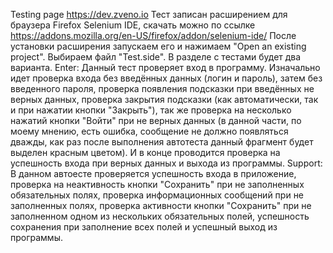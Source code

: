 Testing page https://dev.zveno.io
Тест записан расширением для браузера Firefox Selenium IDE, скачать можно по ссылке https://addons.mozilla.org/en-US/firefox/addon/selenium-ide/ 
После установки расширения запускаем его и нажимаем "Open an existing project".
Выбираем файл "Test.side".
В разделе с тестами будет два варианта.
Enter: Данный тест проверяет вход в программу. Изначально идет проверка входа без введённых данных (логин и пароль), затем без введенного пароля, проверка появления подсказки при введённых не верных данных, проверка закрытия подсказки (как автоматически, так и при нажатии кнопки "Закрыть"), так же проверка на несколько нажатий кнопки "Войти" при не верных данных (в данной части, по моему мнению, есть ошибка, сообщение не должно появляться дважды, как раз после выполнения автотеста данный фрагмент будет выделен красным цветом). И в конце проводится проверка на успешность входа при верных данных и выхода из программы.
Support: В данном автоесте проверяется успешность входа в приложение, проверка на неактивность кнопки "Сохранить" при не заполненных обязательных полях, проверка информационных сообщений при не заполненных полях, проверка активности кнопки "Сохранить" при не заполненном одном из нескольких обязательных полей, успешность сохранения при заполнение всех полей и успешный выход из программы.
